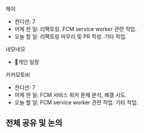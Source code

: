 
제이
- 컨디션: 7
- 어제 한 일: 리팩토링. FCM service worker 관련 작업.
- 오늘 할 일: 리팩토링 마무리 및 PR 작성. 기타 작업.

네모네모
- 개인 일정

카카모토비
- 컨디션: 7
- 어제 한 일: FCM 서비스 워커 문제 분석, 해결 시도.
- 오늘 할 일: FCM service worker 관련 작업. 기타 작업.
## 전체 공유 및 논의
